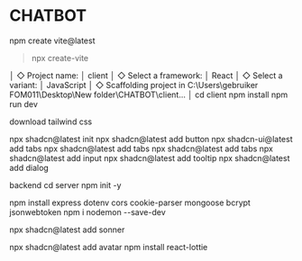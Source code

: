 # CHATBOT
npm create vite@latest
> npx
> create-vite

│
◇  Project name:
│  client
│
◇  Select a framework:
│  React
│
◇  Select a variant:
│  JavaScript
│
◇  Scaffolding project in C:\Users\gebruiker FOM011\Desktop\New folder\CHATBOT\client...
│
cd client
npm install
npm run dev

download tailwind css


npx shadcn@latest init
npx shadcn@latest add button
npx shadcn-ui@latest add tabs
npx shadcn@latest add tabs
npx shadcn@latest add tabs
npx shadcn@latest add input
npx shadcn@latest add tooltip 
npx shadcn@latest add dialog




backend
cd server
npm init -y

npm install express dotenv cors cookie-parser mongoose bcrypt jsonwebtoken
npm i nodemon --save-dev


npx shadcn@latest add sonner


npx shadcn@latest add avatar
npm install react-lottie
  